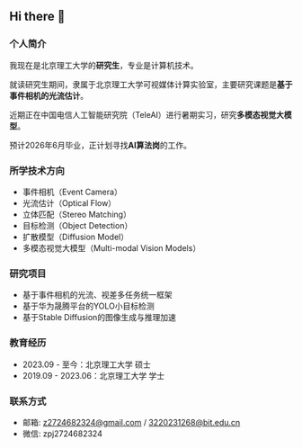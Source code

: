 ## Hi there 👋

### 个人简介

我现在是北京理工大学的**研究生**，专业是计算机技术。

就读研究生期间，隶属于北京理工大学可视媒体计算实验室，主要研究课题是**基于事件相机的光流估计**。

近期正在中国电信人工智能研究院（TeleAI）进行暑期实习，研究**多模态视觉大模型**。

预计2026年6月毕业，正计划寻找**AI算法岗**的工作。

### 所学技术方向

- 事件相机（Event Camera）
- 光流估计（Optical Flow）
- 立体匹配（Stereo Matching）
- 目标检测（Object Detection）
- 扩散模型（Diffusion Model）
- 多模态视觉大模型（Multi-modal Vision Models）

### 研究项目

- 基于事件相机的光流、视差多任务统一框架
- 基于华为晟腾平台的YOLO小目标检测
- 基于Stable Diffusion的图像生成与推理加速

### 教育经历

- 2023.09 - 至今：北京理工大学 硕士
- 2019.09 - 2023.06：北京理工大学 学士

### 联系方式

- 邮箱: z2724682324@gmail.com / 3220231268@bit.edu.cn
- 微信: zpj2724682324

